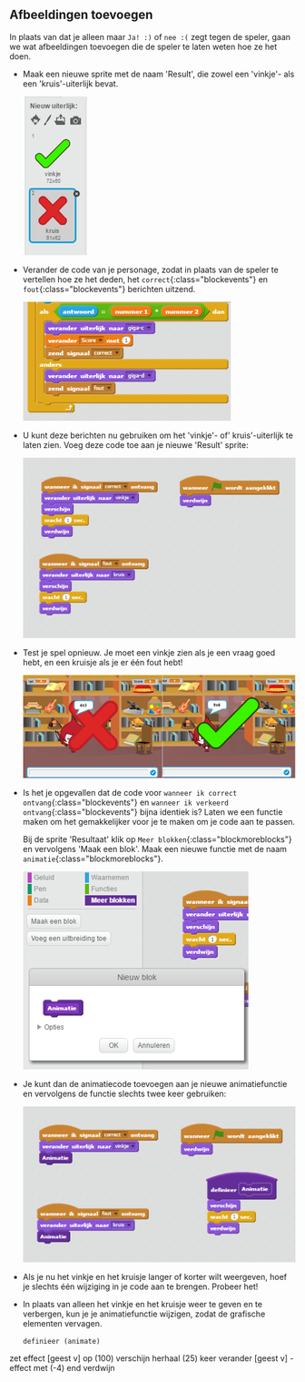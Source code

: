 ## Afbeeldingen toevoegen

In plaats van dat je alleen maar `Ja! :)` of `nee :(` zegt tegen de speler, gaan we wat afbeeldingen toevoegen die de speler te laten weten hoe ze het doen.

+ Maak een nieuwe sprite met de naam 'Result', die zowel een 'vinkje'- als een 'kruis'-uiterlijk bevat.
    
    ![screenshot](images/brain-result.png)

+ Verander de code van je personage, zodat in plaats van de speler te vertellen hoe ze het deden, het `correct`{:class="blockevents"} en `fout`{:class="blockevents"} berichten uitzend.
    
    ![screenshot](images/brain-broadcast-answer.png)

+ U kunt deze berichten nu gebruiken om het 'vinkje'- of' kruis'-uiterlijk te laten zien. Voeg deze code toe aan je nieuwe 'Result' sprite:
    
    ![screenshot](images/brain-show-answer.png)

+ Test je spel opnieuw. Je moet een vinkje zien als je een vraag goed hebt, en een kruisje als je er één fout hebt!
    
    ![screenshot](images/brain-test-answer.png)

+ Is het je opgevallen dat de code voor `wanneer ik correct ontvang`{:class="blockevents"} en `wanneer ik verkeerd ontvang`{:class="blockevents"} bijna identiek is? Laten we een functie maken om het gemakkelijker voor je te maken om je code aan te passen.
    
    Bij de sprite 'Resultaat' klik op `Meer blokken`{:class="blockmoreblocks"} en vervolgens 'Maak een blok'. Maak een nieuwe functie met de naam `animatie`{:class="blockmoreblocks"}.
    
    ![screenshot](images/brain-animate-function.png)

+ Je kunt dan de animatiecode toevoegen aan je nieuwe animatiefunctie en vervolgens de functie slechts twee keer gebruiken:
    
    ![screenshot](images/brain-use-function.png)

+ Als je nu het vinkje en het kruisje langer of korter wilt weergeven, hoef je slechts één wijziging in je code aan te brengen. Probeer het!

+ In plaats van alleen het vinkje en het kruisje weer te geven en te verbergen, kun je je animatiefunctie wijzigen, zodat de grafische elementen vervagen.
    
    ```blocks
    definieer (animate)
zet effect [geest v] op (100)
verschijn
herhaal (25) keer 
  verander [geest v] -effect met (-4)
end
verdwijn
```
